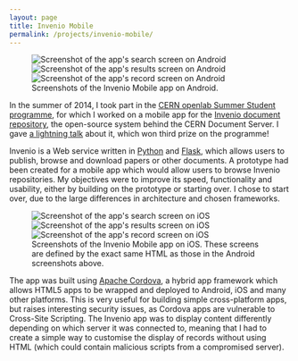 ```yaml
---
layout: page
title: Invenio Mobile
permalink: /projects/invenio-mobile/
---
```


<figure>
	<div class="pure-g">
		<div class="pure-u-1-3"><img alt="Screenshot of the app's search screen on Android" src="{{site.baseurl}}/img/projects/invenio-mobile/android/search.png"></div>
		<div class="pure-u-1-3"><img alt="Screenshot of the app's results screen on Android" src="{{site.baseurl}}/img/projects/invenio-mobile/android/results.png"></div>
		<div class="pure-u-1-3"><img alt="Screenshot of the app's record screen on Android" src="{{site.baseurl}}/img/projects/invenio-mobile/android/record.png"></div>
	</div>
	<figcaption>Screenshots of the Invenio Mobile app on Android.</figcaption>
</figure>

In the summer of 2014, I took part in the [CERN openlab Summer Student programme][openlab-ss], for which I worked on a mobile app for the [Invenio document repository][invenio], the open-source system behind the CERN Document Server. I gave [a lightning talk][lightning-talk] about it, which won third prize on the programme!

Invenio is a Web service written in [Python][] and [Flask][], which allows users to publish, browse and download papers or other documents. A prototype had been created for a mobile app which would allow users to browse Invenio repositories. My objectives were to improve its speed, functionality and usability, either by building on the prototype or starting over. I chose to start over, due to the large differences in architecture and chosen frameworks.

<figure>
	<div class="pure-g">
		<div class="pure-u-1-3"><img alt="Screenshot of the app's search screen on iOS" src="{{site.baseurl}}/img/projects/invenio-mobile/ios/search.png"></div>
		<div class="pure-u-1-3"><img alt="Screenshot of the app's results screen on iOS" src="{{site.baseurl}}/img/projects/invenio-mobile/ios/results.png"></div>
		<div class="pure-u-1-3"><img alt="Screenshot of the app's record screen on iOS" src="{{site.baseurl}}/img/projects/invenio-mobile/ios/record.png"></div>
	</div>
	<figcaption>Screenshots of the Invenio Mobile app on iOS. These screens are defined by the exact same HTML as those in the Android screenshots above.</figcaption>
</figure>

The app was built using [Apache Cordova][], a hybrid app framework which allows HTML5 apps to be wrapped and deployed to Android, iOS and many other platforms. This is very useful for building simple cross-platform apps, but raises interesting security issues, as Cordova apps are vulnerable to Cross-Site Scripting. The Invenio app was to display content differently depending on which server it was connected to, meaning that I had to create a simple way to customise the display of records without using HTML (which could contain malicious scripts from a compromised server).

[openlab-ss]: http://openlab.web.cern.ch/summer-student-programme
[invenio]: http://inveniosoftware.org/
[lightning-talk]: https://cds.cern.ch/record/1750935?ln=en
[Python]: https://python.org/
[Flask]: http://flask.pocoo.org/
[Apache Cordova]: https://cordova.apache.org/
